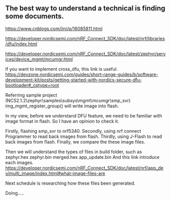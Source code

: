 ## The best way to understand a technical is finding some documents.
https://www.cnblogs.com/iini/p/16085811.html

https://developer.nordicsemi.com/nRF_Connect_SDK/doc/latest/nrf/libraries/dfu/index.html

https://developer.nordicsemi.com/nRF_Connect_SDK/doc/latest/zephyr/services/device_mgmt/mcumgr.html

If you want to implement cross_dfu, this link is useful.
https://devzone.nordicsemi.com/guides/short-range-guides/b/software-development-kit/posts/getting-started-with-nordics-secure-dfu-bootloader#_cptype=root




Referring sample project (NCS2.1.2\zephyr\samples\subsys\mgmt\mcumgr\smp_svr)
img_mgmt_register_group() will write image into flash.

In my view, before we understand DFU feature, we need to be familiar with image format in flash. So I have an opinion to check it.

Firstly, flashing smp_svr to nrf5340.
Secondly, using nrf connect Programmer to read back images from flash.
Thirdly, using J-Flash to read back images from flash.
Finally, we compare the these image files.

Then we will understand the types of files in build folder, such as 
zephyr.hex
zephyr.bin
merged.hex
app_update.bin
And this link introduce each images.
https://developer.nordicsemi.com/nRF_Connect_SDK/doc/latest/nrf/app_dev/multi_image/index.html#what-image-files-are

Next schedule is researching how these files been generated.


Doing.....